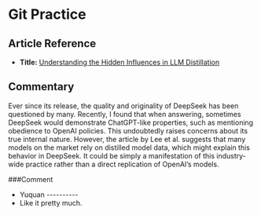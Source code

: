 # Git Practice
## Article Reference
- **Title:** [Understanding the Hidden Influences in LLM Distillation](https://arxiv.org/abs/2501.12619)  
## Commentary 
Ever since its release, the quality and originality of DeepSeek has been questioned by many. Recently, I found that when answering, sometimes DeepSeek would demonstrate ChatGPT-like properties, such as mentioning obedience to OpenAI policies. This undoubtedly raises concerns about its true internal nature.
However, the article by Lee et al. suggests that many models on the market rely on distilled model data, which might explain this behavior in DeepSeek. It could be simply a manifestation of this industry-wide practice rather than a direct replication of OpenAI’s models.

###Comment
- Yuquan ----------
- Like it pretty much.